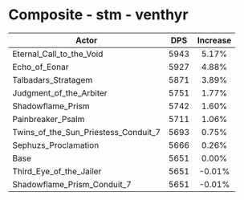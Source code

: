 # Composite - stm - venthyr
| Actor | DPS | Increase |
|---|:---:|:---:|
|Eternal_Call_to_the_Void|5943|5.17%|
|Echo_of_Eonar|5927|4.88%|
|Talbadars_Stratagem|5871|3.89%|
|Judgment_of_the_Arbiter|5751|1.77%|
|Shadowflame_Prism|5742|1.60%|
|Painbreaker_Psalm|5711|1.06%|
|Twins_of_the_Sun_Priestess_Conduit_7|5693|0.75%|
|Sephuzs_Proclamation|5666|0.26%|
|Base|5651|0.00%|
|Third_Eye_of_the_Jailer|5651|-0.01%|
|Shadowflame_Prism_Conduit_7|5651|-0.01%|
